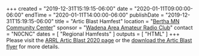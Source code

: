 +++
created = "2019-12-31T15:19:15-06:00"
date = "2020-01-11T09:00:00-06:00"
endTime = "2020-01-11T14:00:00-06:00"
publishDate = "2019-12-31T15:19:15-06:00"
title = "Artic Blast Hamfest"
location = "[Bertha MN Community Center](https://goo.gl/maps/dn63vmyVbvxKbvQs7)"
sponsor = "[Wadena Area Amateur Radio Club](http://www.wadenaham.org/)"
contact = "N0CNC"
dates = [ "Regional Hamfests" ]
outputs = [ "HTML" ]
+++
Please visit the 
[ARRL Artic Blast 2020 page](http://www.arrl.org/hamfests/artic-blast-hamfest-2020)
 or the
[download the Artic Blast flyer](http://customer.wcta.net/wwd/waarc/Ham%20fest%202020.pdf)
for more details.
